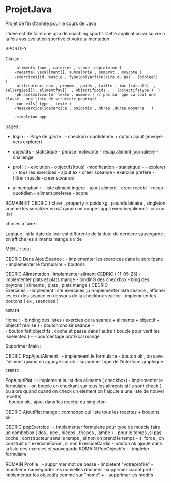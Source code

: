 # ProjetJava

Projet de fin d'année pour le cours de Java

L'idée est de faire une app de coaching sportif.
Cette application va suivre a la fois vos evolution sportive et votre alimentation

SPORTIFY

Classe :

        -aliments (nom , calories , score ,nbproteine )
    	-recette( vecaliment[], sumcalorie , sumprot , moycote )
    	-exercices(id, muscle , type(polyarticulaire ou pas   (booleen)   )
    	-utilisateur( nom , prenom , poids , taille , imc (calculé)  , (allergies[]), alimentfav[]  , objectifpoids , 	(objectifstype )  )
    	-phrasesmotivante( texte , numero ) // pas sur que ca soit une classe , une liste de structure pourrait
    	-conseils( type , texte )
        -Mesexercice(idexercice , poidsmis , nbrep ,duree moyenne   )

    	-singleton app

pages :

- login : - Page de garde : - checkbox quotidenne + option ajout (envoyer vers explorer)
- objectifs - statistique - phrase motivante - recap aliment journaliere - challenge
- profil : - evolution - objectifs(tous)
  -modification - statistique - - explorer : - tous les exercices - ajout ex - creer sceance - exercice prefere - filtrer muscle
  -creer sceance

- alimentation : - liste aliment ingere - ajout aliment - creer recete - recap quotidien - aliment preferee - score


ROMAIN ET CEDRIC 
fichier , property =  poids kg , pounds 
        binaire , singleton comme les serializer en c#  qaudn on coupe l'appli 
        exercice/aliment : csv ou .txt 
        



choses a faire : 


Logique , si la date du jour est differente de la date de derniere sauvegarde , on affiche les aliments mange a vide 

MENU :  tout 


CEDRIC
Dans AjoutSeance :  -       implementer les exercices dans le scrollpane   
                  -  implementer le formulaire + boutons 
                  
  CEDRIC 
 Alimentation  :  implementer aliment        CEDRIC ( 11-05-23)
                      -   implementer plats et plats mange 
                  - bindinG des checkbox 
                  - bing des boytons ( aliments , plats , plats mange ) 
  CEDRIC                 
  Exercices  : -implement liste exercices ,µ
                -implementer liste seance , afficher les exx des seance en dessous de la                                checkbox seance 
               -  implemnter les boutons ( ex , seancces ) 
        
        
    ROMAIN 
   Home :   - binding  des listes ( exercies de la seance + aliments + objectif + objectif realise ) 
             - bouton choisir seance +  
             - bouton fait objectifs , coche et passe dans l'autre  ( boucle pour verif les isselected ) 
             - 
             - pourcentage prot/kcal mange 
             
   Supprimer Main : 
   
   
   
   CEDRIC
   PopAjoutAliment :  - implemeent le formulaire 
                        - bouton ok , on save l'aliment quand on appuye sur ok 
                        - supprimer type de l'interface graphique 
                        
    CEDRIC               
   PopAjoutPlat :    - implement la list des aliments ( checkbox) 
                        -   implementer le formulaire 
                        - on boucle en checkant sur tous les aliments si ils sont check 
                        (  ou alors quand quand on check un element on l'ajoute a une liste de nouvel recette)  
                        - bouton ok , ajout dans les recette du singleton 
   
   CEDRIC
   AjoutPlat mange  :  comnobox qui liste tous les recettes  + boutons ok
   
   CEDRIC 
   popExercice  :  - implementer formulaire 
                           pour type de muscle faire un combobox ( dos , pec , biceps , tricpes , jambe ) 
                         - pour le temps ,si pas coche , constructeur sans le temps , si non on prend le temps 
                         - si force , on construit un exerciceForce , si non ExerciceCardio
                        - bouton ok ajoute dans la liste des exercies et sauvegarde 
   ROMAIN
   PopObjectifs : - impleter formulaire 
   
   
   ROMAIN
   Profile :  - supprimer mot de passe 
               - impletent "votreprofile" 
               - modifier = sauvegarder les nouvelles donnees 
               -supprimer scrool prot 
               -  implementer  les objectifs comme sur "home" + 
               - supprimer les modifs
             
   
             
                
                     
                        
